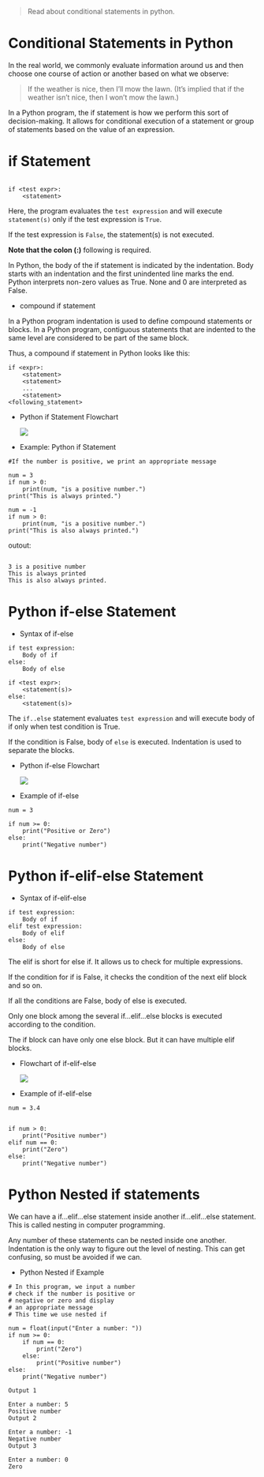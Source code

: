 > Read about conditional statements in python.

# Conditional Statements in Python

In the real world, we commonly evaluate information around us and then choose one course of action or another based on what we observe:

> If the weather is nice, then I’ll mow the lawn. (It’s implied that if the weather isn’t nice, then I won’t mow the lawn.)

In a Python program, the if statement is how we perform this sort of decision-making. It allows for conditional execution of a statement or group of statements based on the value of an expression.

# if Statement

```

if <test expr>:
    <statement>
```
Here, the program evaluates the ```test expression``` and will execute ```statement(s)``` only if the test expression is ```True```.

If the test expression is ```False```, the statement(s) is not executed.

**Note that the colon (:)** following <test expr> is required.

In Python, the body of the if statement is indicated by the indentation. Body starts with an indentation and the first unindented line marks the end.
Python interprets non-zero values as True. None and 0 are interpreted as False.


- compound if statement

In a Python program indentation is used to define compound statements or blocks. In a Python program, contiguous statements that are indented to the same level are considered to be part of the same block.

Thus, a compound if statement in Python looks like this:
```
if <expr>:
    <statement>
    <statement>
    ...
    <statement>
<following_statement>

```

- Python if Statement Flowchart

	![](media/1.jpg)


- Example: Python if Statement

```
#If the number is positive, we print an appropriate message

num = 3
if num > 0:
    print(num, "is a positive number.")
print("This is always printed.")

num = -1
if num > 0:
    print(num, "is a positive number.")
print("This is also always printed.")

```

outout:

```

3 is a positive number
This is always printed
This is also always printed.

```

# Python if-else Statement


- Syntax of if-else

```
if test expression:
    Body of if
else:
    Body of else

if <test expr>:
    <statement(s)>
else:
    <statement(s)>
```

The ```if..else``` statement evaluates ```test expression``` and will execute body of if only when test condition is True.

If the condition is False, body of ```else``` is executed. Indentation is used to separate the blocks.

- Python if-else Flowchart

	![](media/2.jpg)


- Example of if-else

```
num = 3

if num >= 0:
    print("Positive or Zero")
else:
    print("Negative number")

```

# Python if-elif-else Statement

- Syntax of if-elif-else

```
if test expression:
    Body of if
elif test expression:
    Body of elif
else: 
    Body of else

```

The elif is short for else if. It allows us to check for multiple expressions.

If the condition for if is False, it checks the condition of the next elif block and so on.

If all the conditions are False, body of else is executed.

Only one block among the several if...elif...else blocks is executed according to the condition.

The if block can have only one else block. But it can have multiple elif blocks.

- Flowchart of if-elif-else

	![](media/3.jpg)


- Example of if-elif-else

```
num = 3.4


if num > 0:
    print("Positive number")
elif num == 0:
    print("Zero")
else:
    print("Negative number")

```

# Python Nested if statements

We can have a if...elif...else statement inside another if...elif...else statement. This is called nesting in computer programming.

Any number of these statements can be nested inside one another. Indentation is the only way to figure out the level of nesting.
This can get confusing, so must be avoided if we can.

- Python Nested if Example

```
# In this program, we input a number
# check if the number is positive or
# negative or zero and display
# an appropriate message
# This time we use nested if

num = float(input("Enter a number: "))
if num >= 0:
    if num == 0:
        print("Zero")
    else:
        print("Positive number")
else:
    print("Negative number")

```

```
Output 1

Enter a number: 5
Positive number
Output 2

Enter a number: -1
Negative number
Output 3

Enter a number: 0
Zero

```
